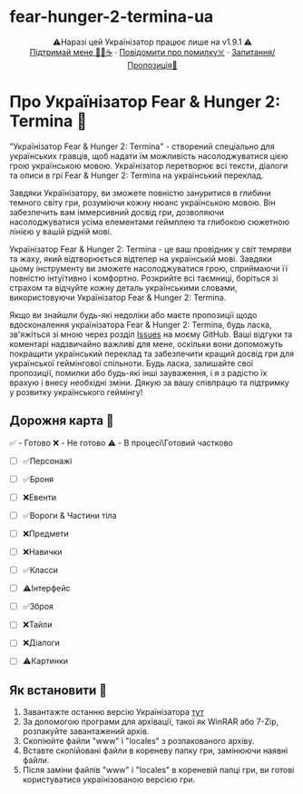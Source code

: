 # fear-hunger-2-termina-ua


<p align="center">
   ⚠️Наразі цей Українізатор працює лише на v1.9.1 ⚠️
    <br />
    <a href="ERROR">Підтримай мене 💸🍩☕</a>
    ·
    <a href="https://github.com/BedrykO/fear-hunger-2-termina-ua/issues">Повідомити про помилку☠️</a>
    ·
    <a href="https://github.com/BedrykO/fear-hunger-2-termina-ua/issues">Запитання/Пропозиція📝</a>
  </p>
</div>






# Про Українізатор Fear & Hunger 2: Termina 📢


"Українізатор Fear & Hunger 2: Termina" - створений спеціально для українських гравців, щоб надати їм можливість насолоджуватися цією грою українською мовою. Українізатор перетворює всі тексти, діалоги та описи в грі Fear & Hunger 2: Termina на український переклад.

Завдяки Українізатору, ви зможете повністю зануритися в глибини темного світу гри, розуміючи кожну нюанс українською мовою. Він забезпечить вам іммерсивний досвід гри, дозволяючи насолоджуватися усіма елементами геймплею та глибокою сюжетною лінією у вашій рідній мові.

Українізатор Fear & Hunger 2: Termina - це ваш провідник у світ темряви та жаху, який відтворюється відтепер на українській мові. Завдяки цьому інструменту ви зможете насолоджуватися грою, сприймаючи її повністю інтуїтивно і комфортно. Розкрийте всі таємниці, боріться зі страхом та відчуйте кожну деталь українськими словами, використовуючи Українізатор Fear & Hunger 2: Termina.


Якщо ви знайшли будь-які недоліки або маєте пропозиції щодо вдосконалення українізатора Fear & Hunger 2: Termina, будь ласка, зв'яжіться зі мною через розділ [Issues](https://github.com/BedrykO/fear-hunger-2-termina-ua/issues) на моєму GitHub. Ваші відгуки та коментарі надзвичайно важливі для мене, оскільки вони допоможуть покращити український переклад та забезпечити кращий досвід гри для української геймінгової спільноти. Будь ласка, залишайте свої пропозиції, помилки або будь-які інші зауваження, і я з радістю їх врахую і внесу необхідні зміни. Дякую за вашу співпрацю та підтримку у розвитку українського геймінгу!


## Дорожня карта 🚙

✅ - Готово
❌ - Не готово
⚠️ - В процесі\Готовий частково

- [ ] ✅Персонажі
- [ ] ✅Броня
- [ ] ❌Евенти
- [ ] ✅Вороги & Частини тіла 
- [ ] ❌Предмети
- [ ] ❌Навички
- [ ] ✅Класси
- [ ] ⚠️Інтерфейс
- [ ] ✅Зброя
- [ ] ❌Тайли
- [ ] ❌Діалоги
- [ ] ⚠️Картинки




## Як встановити 📄
1. Завантажте останню версію Українізатора [тут](https://github.com/BedrykO/fear-hunger-2-termina-ua/releases)
2. За допомогою програми для архівації, такої як WinRAR або 7-Zip, розпакуйте завантажений архів.
3. Скопіюйте файли "www" і "locales" з розпакованого архіву.
4. Вставте скопійовані файли в кореневу папку гри, замінюючи наявні файли.
5. Після заміни файлів "www" і "locales" в кореневій папці гри, ви готові користуватися українізованою версією гри.



